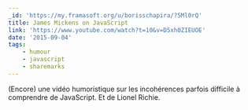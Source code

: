```yaml
---
_id: 'https://my.framasoft.org/u/borisschapira/?5Ml0rQ'
title: James Mickens on JavaScript
link: 'https://www.youtube.com/watch?t=10&v=D5xh0ZIEUOE'
date: '2015-09-04'
tags:
    - humour
    - javascript
    - sharemarks
---
```


<div class="markdown"><p>(Encore) une vidéo humoristique sur les incohérences parfois difficile à comprendre de JavaScript. Et de Lionel Richie.
</p></div>
